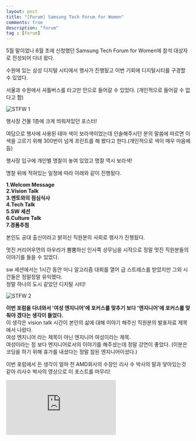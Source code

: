 ```yaml
---
layout: post
title: "[Forum] Samsung Tech Forum for Women"
comments: true
description: "forum"
tag : [Forum]
---
```


5월 말이었나 6월 초에 신청했던 Samsung Tech Forum for Women에 참석 대상자로 전성되어 다녀 왔다. <br>

수원에 있는 삼성 디지털 시티에서 행사가 진행됬고 이번 기회에 디지털시티를 구경할 수 있었다. <br>

서울과 수원에서 셔틀버스를 타고만 안으로 들어갈 수 있었다. (개인적으로 들어갈 수 없다고 함)<br>

![STFW 1](https://krispedia.github.io/assets/images/STFW_1.jpg)<br>

행사장 건물 1층에 크게 띄워져있던 포스터! <br>

여담으로 행사에 사용된 테마 색이 보라색이었는데 인솔해주시던 분의 말씀에 따르면 이 색을 고르기 위해 300번이 넘게 프린트를 해 봤다고 한다.(개인적으로 색이 매우 마음에 듬)<br>

행사장 입구에 개인별 명찰이 놓여 있었고 명찰 역시 보라색! <br>

명찰 뒤에 적혀있는 일정에 따라 아래와 같이 진행됬다. <br>

**1.Welcom Message**<br>
**2.Vision Talk**<br>
**3.멘토와의 점심식사**<br>
**4.Tech Talk**<br>
**5.SW 세션**<br>
**6.Culture Talk**<br>
**7.경품추첨**<br>

본인도 공대 출신이라고 밝히신 직원분의 사회로 행사가 진행됬다. <br>

멋진 커리어우먼의 아우라가 뿜뿜하신 인사쪽 상무님을 시작으로 정말 멋진 직원분들의 이야기를 들을 수 있었다.<br>

sw 세션에서는 1시간 동안 미니 알고리즘 대회를 열어 급 스트레스를 받았지만 그외 시간들은 정말정말 유익했다.<br>
정말 하나의 도시 같았던 디지털 시티!<br>

![STFW 2](https://krispedia.github.io/assets/images/STFW_2.jpg)<br>

**이번 포럼을 다녀와서 '여성 엔지니어'에 포커스를 맞추기 보다 '엔지니어'에 포커스를 맞춰야 겠다는 생각이 들었다.**<br>
이 생각은 vision talk 시간이 본인의 삶에 대해 이야기 해주신 직원분의 발표자료 제목에서 나왔다. <br>
여성 엔지니어 라는 제목이 아닌 엔지니어 여성이라는 제목. <br>
여성이라는 점 보다 엔지니어로서의 이야기를 해주셨는데 정말 강연이 좋았다. (이분은 코딩을 하기 위해 휴가를 내셨다는 정말 참된 엔지니어이셨다.)<br>

이번 포럼에서 든 생각이 얼마 전 AMD회사의 수장인 리사 수 박사의 말과 닿아있는것 같아 리사수 박사의 영상으로 이 포스트를 마무리! <br>

<div class="video-container"><iframe src="https://www.youtube.com/embed/m7BKW-HkXrQ" frameborder="0" allowfullscreen></iframe></div>

